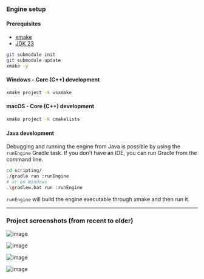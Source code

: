 ### Engine setup
#### Prerequisites
- [xmake](https://xmake.io/#/guide/installation)
- [JDK 23](https://www.oracle.com/java/technologies/downloads/#java23)

```bash
git submodule init
git submodule update
xmake -y
```
#### Windows - Core (C++) development
```bash
xmake project -k vsxmake
```
#### macOS - Core (C++) development
```bash
xmake project -k cmakelists
```

#### Java development
Debugging and running the engine from Java is possible by using the `runEngine` Gradle task.
If you don't have an IDE, you can run Gradle from the command line.
```bash
cd scripting/
./gradle run :runEngine
# or on Windows
.\gradlew.bat run :runEngine
```
`runEngine` will build the engine executable through xmake and then run it.

---
### Project screenshots (from recent to older)

![image](https://github.com/user-attachments/assets/11dfd240-dd9e-4545-8fcd-52e2c72175ac)

![image](https://github.com/user-attachments/assets/53a4e6a4-7f3d-4e57-a72b-20dcdc79790c)

![image](https://github.com/user-attachments/assets/3ae0ce3c-48b8-4360-9f0e-f2bcdb324066)

![image](https://github.com/user-attachments/assets/84e251d1-14e5-49e1-8f9a-f6c5a714ec71)
